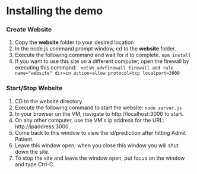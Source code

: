 # Installing the demo


### Create Website

1. Copy the **website** folder to your desired location
2. In the node.js command prompt window, cd to the **website** folder.
3. Execute the following command and wait for it to complete.
    `npm install`
4. If you want to use this site on a different computer, open the firewall by executing this command:
    ` netsh advfirewall firewall add rule name="website" dir=in action=allow protocol=tcp localport=3000` 


### Start/Stop Website 

1. CD to the website directory.
2. Execute the following command to start the website:
    `node server.js `
3. In your browser on the VM, navigate to http://localhost:3000 to start. 
4. On any other computer, use the VM's ip address for the URL: http://ipaddress:3000.
5. Come back to this window to view the id/prediction after hitting Admit Patient. 
6. Leave this window open; when you close this window you will shut down the site.
7. To stop the site and leave the window open, put focus on the window and type Ctrl-C.  

